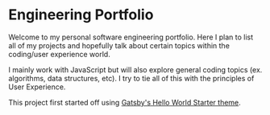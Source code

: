 # Engineering Portfolio

Welcome to my personal software engineering portfolio. Here I plan to list all of my projects and hopefully talk about certain topics within the coding/user experience world.

I mainly work with JavaScript but will also explore general coding topics (ex. algorithms, data structures, etc). I try to tie all of this with the principles of User Experience.

This project first started off using [Gatsby's Hello World Starter theme](https://github.com/gatsbyjs/gatsby-starter-hello-world).
